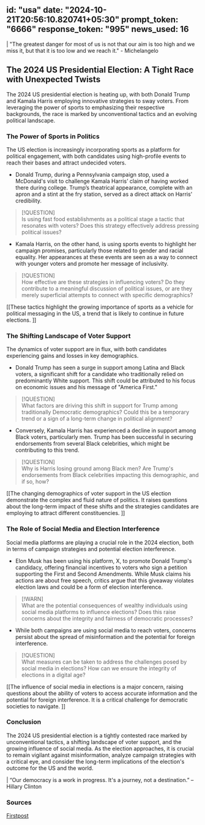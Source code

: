 
id: "usa"
date: "2024-10-21T20:56:10.820741+05:30"
prompt_token: "6666"
response_token: "995"
news_used: 16
------
| "The greatest danger for most of us is not that our aim is too high and we miss it, but that it is too low and we reach it." -  Michelangelo

## The 2024 US Presidential Election: A Tight Race with Unexpected Twists

The 2024 US presidential election is heating up, with both Donald Trump and Kamala Harris employing innovative strategies to sway voters. From leveraging the power of sports to emphasizing their respective backgrounds, the race is marked by unconventional tactics and an evolving political landscape. 

###  The Power of Sports in Politics 

The US election is increasingly incorporating sports as a platform for political engagement, with both candidates using high-profile events to reach their bases and attract undecided voters. 

- Donald Trump, during a Pennsylvania campaign stop, used a McDonald's visit to challenge Kamala Harris’ claim of having worked there during college. Trump’s theatrical appearance, complete with an apron and a stint at the fry station, served as a direct attack on Harris' credibility. 
> [!QUESTION]  
> Is using fast food establishments as a political stage a tactic that resonates with voters? Does this strategy effectively address pressing political issues?
-  Kamala Harris, on the other hand, is using sports events to highlight her campaign promises, particularly those related to gender and racial equality. Her appearances at these events are seen as a way to connect with younger voters and promote her message of inclusivity.
> [!QUESTION]  
> How effective are these strategies in influencing voters? Do they contribute to a meaningful discussion of political issues, or are they merely superficial attempts to connect with specific demographics?

[[These tactics highlight the growing importance of sports as a vehicle for political messaging in the US, a trend that is likely to continue in future elections. ]]


### The Shifting Landscape of Voter Support

The dynamics of voter support are in flux, with both candidates experiencing gains and losses in key demographics. 

-  Donald Trump has seen a surge in support among Latina and Black voters, a significant shift for a candidate who traditionally relied on predominantly White support. This shift could be attributed to his focus on economic issues and his message of "America First."
> [!QUESTION]  
> What factors are driving this shift in support for Trump among traditionally Democratic demographics?  Could this be a temporary trend or a sign of a long-term change in political alignment? 
-  Conversely, Kamala Harris has experienced a decline in support among Black voters, particularly men. Trump has been successful in securing endorsements from several Black celebrities, which might be contributing to this trend.
> [!QUESTION]  
> Why is Harris losing ground among Black men? Are Trump's endorsements from Black celebrities impacting this demographic, and if so, how?

[[The changing demographics of voter support in the US election demonstrate the complex and fluid nature of politics. It raises questions about the long-term impact of these shifts and the strategies candidates are employing to attract different constituencies. ]]

###  The Role of Social Media and Election Interference

Social media platforms are playing a crucial role in the 2024 election, both in terms of campaign strategies and potential election interference. 

- Elon Musk has been using his platform, X, to promote Donald Trump's candidacy, offering financial incentives to voters who sign a petition supporting the First and Second Amendments. While Musk claims his actions are about free speech, critics argue that this giveaway violates election laws and could be a form of election interference.
> [!WARN]  
> What are the potential consequences of wealthy individuals using social media platforms to influence elections? Does this raise concerns about the integrity and fairness of democratic processes?
-  While both campaigns are using social media to reach voters, concerns persist about the spread of misinformation and the potential for foreign interference. 
> [!QUESTION]  
>  What measures can be taken to address the challenges posed by social media in elections? How can we ensure the integrity of elections in a digital age?

[[The influence of social media in elections is a major concern, raising questions about the ability of voters to access accurate information and the potential for foreign interference.  It is a critical challenge for democratic societies to navigate. ]]

### Conclusion

The 2024 US presidential election is a tightly contested race marked by unconventional tactics, a shifting landscape of voter support, and the growing influence of social media. As the election approaches, it is crucial to remain vigilant against misinformation, analyze campaign strategies with a critical eye, and consider the long-term implications of the election's outcome for the US and the world.

| “Our democracy is a work in progress. It's a journey, not a destination.” – Hillary Clinton

### Sources

[Firstpost](https://www.firstpost.com/)

